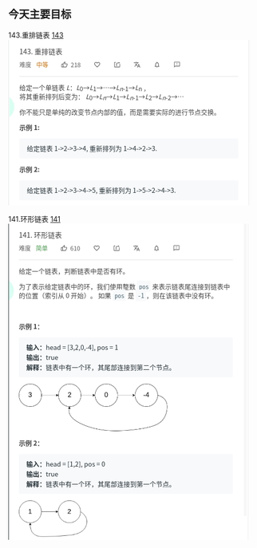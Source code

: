 ## 今天主要目标
143.重排链表 [143](https://leetcode-cn.com/problems/reorder-list/)
![reorder-list](./images/reorder-list.jpg)

141.环形链表 [141](https://leetcode-cn.com/problems/copy-list-with-random-pointer/)
![linked-list-cycle](./images/linked-list-cycle.jpg)
